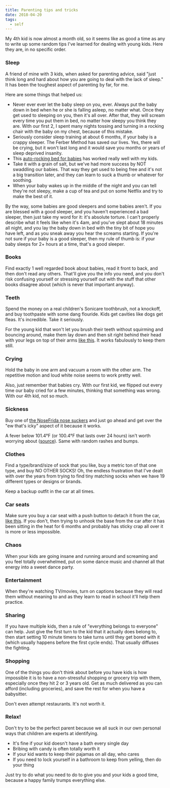 ```yaml
---
title: Parenting tips and tricks
date: 2018-04-20
tags:
  - self
---
```


My 4th kid is now almost a month old, so it seems like as good a time as any to write up some random tips I've learned for dealing with young kids. Here they are, in no specific order.

### Sleep

A friend of mine with 3 kids, when asked for parenting advice, said "just think long and hard about how you are going to deal with the lack of sleep." It has been the toughest aspect of parenting by far, for me.

Here are some things that helped us:

* Never ever ever let the baby sleep on you, ever. Always put the baby down in bed when he or she is falling asleep, no matter what. Once they get used to sleeping on you, then it's all over. After that, they will scream every time you put them in bed, no matter how sleepy you think they are. With our first 2, I spent many nights tossing and turning in a rocking chair with the baby on my chest, because of this mistake.
* Seriously consider sleep training at about 6 months, if your baby is a crappy sleeper. The Ferber Method has saved our lives. Yes, there will be crying, but it won't last long and it would save you months or years of sleep deprived insanity.
* This [auto-rocking bed for babies](https://smile.amazon.com/Fisher-Price-Auto-Rock-Sleeper-Stone/dp/B00NEO5UTU/ref=sr_1_4_s_it?s=baby-products&ie=UTF8&qid=1524236484&sr=1-4&keywords=rock+n+play) has worked really well with my kids.
* Take it with a grain of salt, but we've had more success by NOT swaddling our babies. That way they get used to being free and it's not a big transition later, and they can learn to suck a thumb or whatever for soothing.
* When your baby wakes up in the middle of the night and you can tell they're not sleepy, make a cup of tea and put on some Netflix and try to make the best of it.

By the way, some babies are good sleepers and some babies aren't. If you are blessed with a good sleeper, and you haven't experienced a bad sleeper, then just take my word for it: it's absolute torture. I can't properly describe what it feels like when it's 4am, and you've slept about 18 minutes all night, and you lay the baby down in bed with the tiny bit of hope you have left, and as you sneak away you hear the screams starting. If you're not sure if your baby is a good sleeper, then my rule of thumb is: if your baby sleeps for 2+ hours at a time, that's a good sleeper.

### Books

Find exactly 1 well regarded book about babies, read it front to back, and then don't read any others. That'll give you the info you need, and you don't risk confusing yourself or stressing yourself out with the stuff that other books disagree about (which is never that important anyway).

### Teeth

Spend the money on a real children's Sonicare toothbrush, not a knockoff, and buy toothpaste with some dang flouride. Kids get cavities like dogs get fleas. It's incredible. Take it seriously.

For the young kid that won't let you brush their teeth without squirming and bouncing around, make them lay down and then sit right behind their head with your legs on top of their arms [like this](http://youtube.com/watch?v=5cgPeUc4t3k&toogles=0). It works fabulously to keep them still.

### Crying

Hold the baby in one arm and vacuum a room with the other arm. The repetitive motion and loud white noise seems to work pretty well.

Also, just remember that babies cry. With our first kid, we flipped out every time our baby cried for a few minutes, thinking that something was wrong. With our 4th kid, not so much.

### Sickness

Buy one of [the NoseFrida nose suckers](https://smile.amazon.com/Nasal-Aspirator-NoseFrida-Snotsucker-Fridababy/dp/B00171WXII/ref=sr_1_4_a_it?ie=UTF8&qid=1524235626&sr=8-4&keywords=kid+nose+sucker) and just go ahead and get over the "ew that's icky" aspect of it because it works.

A fever below 101.4°F (or 100.4°F that lasts over 24 hours) isn't worth worrying about ([source](http://www.cfpc.ca/ProjectAssets/Templates/Resource.aspx?id=3596)). Same with random rashes and bumps.

### Clothes

Find a type/brand/size of sock that you like, buy a metric ton of that one type, and buy NO OTHER SOCKS! Oh, the endless frustration that I've dealt with over the years from trying to find tiny matching socks when we have 19 different types or designs or brands.

Keep a backup outfit in the car at all times.

### Car seats

Make sure you buy a car seat with a push button to detach it from the car, [like this](https://i.imgur.com/eHZN9bc.jpg). If you don't, then trying to unhook the base from the car after it has been sitting in the heat for 6 months and probably has sticky crap all over it is more or less impossible. 

### Chaos

When your kids are going insane and running around and screaming and you feel totally overwhelmed, put on some dance music and channel all that energy into a sweet dance party.

### Entertainment

When they're watching TV/movies, turn on captions because they will read them without meaning to and as they learn to read in school it'll help them practice.

### Sharing

If you have multiple kids, then a rule of "everything belongs to everyone" can help. Just give the first turn to the kid that it actually does belong to, then start setting 10 minute timers to take turns until they get bored with it (which usually happens before the first cycle ends). That usually diffuses the fighting.

### Shopping

One of the things you don't think about before you have kids is how impossible it is to have a non-stressful shopping or grocery trip with them, especially once they hit 2 or 3 years old. Get as much delivered as you can afford (including groceries), and save the rest for when you have a babysitter.

Don't even attempt restaurants. It's not worth it.

### Relax!

Don't try to be the perfect parent because we all suck in our own personal ways that children are experts at identifying.

* It's fine if your kid doesn't have a bath every single day
* Bribing with candy is often totally worth it
* If your kid wants to keep their pajamas on all day, who cares
* If you need to lock yourself in a bathroom to keep from yelling, then do your thing

Just try to do what you need to do to give you and your kids a good time, because a happy family trumps everything else.
